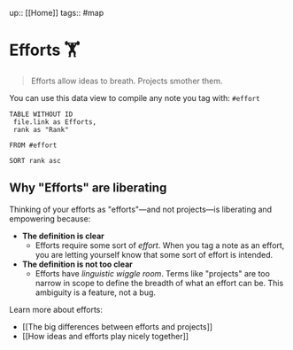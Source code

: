 up:: [[Home]]
tags:: #map

# Efforts 🏋️
> Efforts allow ideas to breath. Projects smother them.

You can use this data view to compile any note you tag with: `#effort`

``` dataview
TABLE WITHOUT ID
 file.link as Efforts,
 rank as "Rank"

FROM #effort

SORT rank asc
```


## Why "Efforts" are liberating
Thinking of your efforts as "efforts"—and not projects—is liberating and empowering because:

- **The definition is clear** 
    - Efforts require some sort of *effort*. When you tag a note as an effort, you are letting yourself know that some sort of effort is intended.
- **The definition is not too clear**
    - Efforts have _linguistic wiggle room_. Terms like "projects" are too narrow in scope to define the breadth of what an effort can be. This ambiguity is a feature, not a bug.

Learn more about efforts:

- [[The big differences between efforts and projects]]
- [[How ideas and efforts play nicely together]]